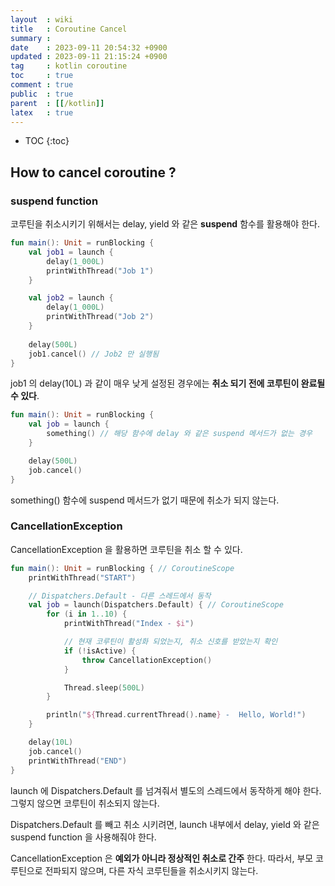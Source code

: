```yaml
---
layout  : wiki
title   : Coroutine Cancel
summary : 
date    : 2023-09-11 20:54:32 +0900
updated : 2023-09-11 21:15:24 +0900
tag     : kotlin coroutine
toc     : true
comment : true
public  : true
parent  : [[/kotlin]]
latex   : true
---
```

* TOC
{:toc}

## How to cancel coroutine ?

### suspend function

코루틴을 취소시키기 위해서는 delay, yield 와 같은 __suspend__ 함수를 활용해야 한다.

```kotlin
fun main(): Unit = runBlocking {
    val job1 = launch {
        delay(1_000L)
        printWithThread("Job 1")
    }

    val job2 = launch {
        delay(1_000L)
        printWithThread("Job 2")
    }
    
    delay(500L)
    job1.cancel() // Job2 만 실행됨
}
```

job1 의 delay(10L) 과 같이 매우 낮게 설정된 경우에는 __취소 되기 전에 코루틴이 완료될 수 있다__.

```kotlin
fun main(): Unit = runBlocking {
    val job = launch {
        something() // 해당 함수에 delay 와 같은 suspend 메서드가 없는 경우
    }

    delay(500L)
    job.cancel() 
}
```

something() 함수에 suspend 메서드가 없기 때문에 취소가 되지 않는다.

### CancellationException

CancellationException 을 활용하면 코루틴을 취소 할 수 있다.

```kotlin
fun main(): Unit = runBlocking { // CoroutineScope
    printWithThread("START")

    // Dispatchers.Default - 다른 스레드에서 동작
    val job = launch(Dispatchers.Default) { // CoroutineScope
        for (i in 1..10) {
            printWithThread("Index - $i")

            // 현재 코루틴이 활성화 되었는지, 취소 신호를 받았는지 확인
            if (!isActive) {
                throw CancellationException()
            }

            Thread.sleep(500L)
        }

        println("${Thread.currentThread().name} -  Hello, World!")
    }

    delay(10L)
    job.cancel()
    printWithThread("END")
}
```

launch 에 Dispatchers.Default 를 넘겨줘서 별도의 스레드에서 동작하게 해야 한다. 그렇지 않으면 코루틴이 취소되지 않는다.

Dispatchers.Default 를 빼고 취소 시키려면, launch 내부에서 delay, yield 와 같은 suspend function 을 사용해줘야 한다.

CancellationException 은 __예외가 아니라 정상적인 취소로 간주__ 한다. 따라서, 부모 코루틴으로 전파되지 않으며, 다른 자식 코루틴들을 취소시키지 않는다.
